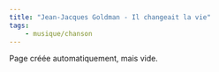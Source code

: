 ```yaml
---
title: "Jean-Jacques Goldman - Il changeait la vie"
tags:
    - musique/chanson
---
```


Page créée automatiquement, mais vide.
